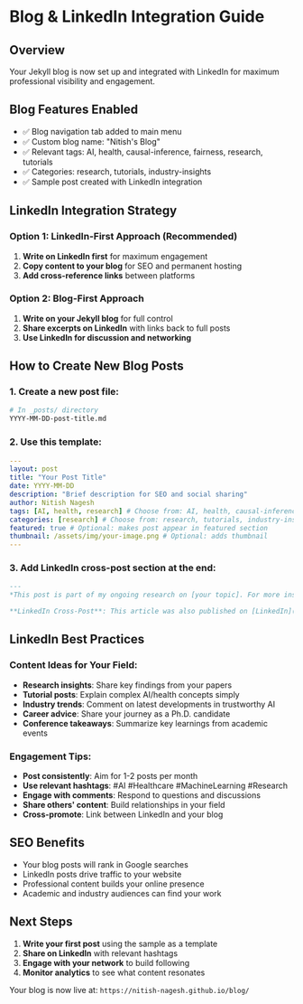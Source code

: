 # Blog & LinkedIn Integration Guide

## Overview
Your Jekyll blog is now set up and integrated with LinkedIn for maximum professional visibility and engagement.

## Blog Features Enabled
- ✅ Blog navigation tab added to main menu
- ✅ Custom blog name: "Nitish's Blog"
- ✅ Relevant tags: AI, health, causal-inference, fairness, research, tutorials
- ✅ Categories: research, tutorials, industry-insights
- ✅ Sample post created with LinkedIn integration

## LinkedIn Integration Strategy

### Option 1: LinkedIn-First Approach (Recommended)
1. **Write on LinkedIn first** for maximum engagement
2. **Copy content to your blog** for SEO and permanent hosting
3. **Add cross-reference links** between platforms

### Option 2: Blog-First Approach
1. **Write on your Jekyll blog** for full control
2. **Share excerpts on LinkedIn** with links back to full posts
3. **Use LinkedIn for discussion and networking**

## How to Create New Blog Posts

### 1. Create a new post file:
```bash
# In _posts/ directory
YYYY-MM-DD-post-title.md
```

### 2. Use this template:
```yaml
---
layout: post
title: "Your Post Title"
date: YYYY-MM-DD
description: "Brief description for SEO and social sharing"
author: Nitish Nagesh
tags: [AI, health, research] # Choose from: AI, health, causal-inference, fairness, research, tutorials
categories: [research] # Choose from: research, tutorials, industry-insights
featured: true # Optional: makes post appear in featured section
thumbnail: /assets/img/your-image.png # Optional: adds thumbnail
---
```

### 3. Add LinkedIn cross-post section at the end:
```markdown
---
*This post is part of my ongoing research on [your topic]. For more insights, follow my work on [GitHub](https://github.com/nitish-nagesh) and connect with me on [LinkedIn](https://www.linkedin.com/in/nitish-nagesh/).*

**LinkedIn Cross-Post**: This article was also published on [LinkedIn](https://www.linkedin.com/in/nitish-nagesh/) for broader professional engagement. Feel free to share your thoughts in the comments!
```

## LinkedIn Best Practices

### Content Ideas for Your Field:
- **Research insights**: Share key findings from your papers
- **Tutorial posts**: Explain complex AI/health concepts simply
- **Industry trends**: Comment on latest developments in trustworthy AI
- **Career advice**: Share your journey as a Ph.D. candidate
- **Conference takeaways**: Summarize key learnings from academic events

### Engagement Tips:
- **Post consistently**: Aim for 1-2 posts per month
- **Use relevant hashtags**: #AI #Healthcare #MachineLearning #Research
- **Engage with comments**: Respond to questions and discussions
- **Share others' content**: Build relationships in your field
- **Cross-promote**: Link between LinkedIn and your blog

## SEO Benefits
- Your blog posts will rank in Google searches
- LinkedIn posts drive traffic to your website
- Professional content builds your online presence
- Academic and industry audiences can find your work

## Next Steps
1. **Write your first post** using the sample as a template
2. **Share on LinkedIn** with relevant hashtags
3. **Engage with your network** to build following
4. **Monitor analytics** to see what content resonates

Your blog is now live at: `https://nitish-nagesh.github.io/blog/`
